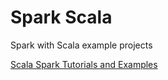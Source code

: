# Spark Scala

Spark with Scala example projects

[Scala Spark Tutorials and Examples](https://supergloo.com/spark-tutorial/spark-tutorials-scala/) 
